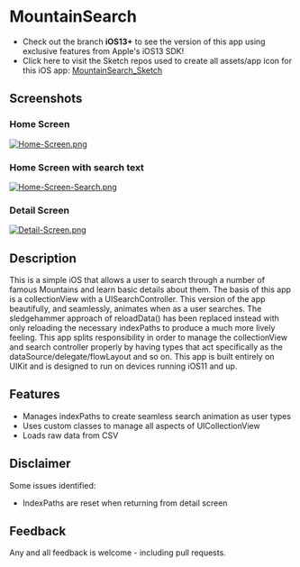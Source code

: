 # MountainSearch

- Check out the branch **iOS13+** to see the version of this app using exclusive features from Apple's iOS13 SDK!
- Click here to visit the Sketch repos used to create all assets/app icon for this iOS app:
[MountainSearch_Sketch](https://github.com/mkKreations/MountainSearch_Sketch)


## Screenshots

### Home Screen

[![Home-Screen.png](https://i.postimg.cc/qMWVM5Qh/Home-Screen.png)](https://postimg.cc/2VdX0Tsr)

### Home Screen with search text

[![Home-Screen-Search.png](https://i.postimg.cc/Gh4nRCPn/Home-Screen-Search.png)](https://postimg.cc/nCfPKNw3)

### Detail Screen

[![Detail-Screen.png](https://i.postimg.cc/qBbHWR3G/Detail-Screen.png)](https://postimg.cc/t7xcx9D1)


## Description

This is a simple iOS that allows a user to search through a number of famous Mountains and learn basic
details about them. The basis of this app is a collectionView with a UISearchController. This version of
the app beautifully, and seamlessly, animates when as a user searches. The sledgehammer approach of reloadData()
has been replaced instead with only reloading the necessary indexPaths to produce a much more lively feeling. 
This app splits responsibility in order to manage the collectionView and search controller properly by having 
types that act specifically as the dataSource/delegate/flowLayout and so on. This app is built entirely 
on UIKit and is designed to run on devices running iOS11 and up.


## Features

- Manages indexPaths to create seamless search animation as user types
- Uses custom classes to manage all aspects of UICollectionView
- Loads raw data from CSV


## Disclaimer

Some issues identified:

- IndexPaths are reset when returning from detail screen


## Feedback

Any and all feedback is welcome - including pull requests.
